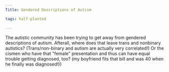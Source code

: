 ```yaml
---
Title: Gendered Descriptions of Autism

tags: half-planted

---
```


The autistic community has been trying to get away from gendered descriptions of autism. Afterall, where does that leave trans and nonbinary autistics? (Trans/non-binary and autism are actually very correlated!) Or the cismen who have that "female" presentation and thus can have equal trouble getting diagnosed, too? (my boyfriend fits that bill and was 40 when he finally was diagnosed!))